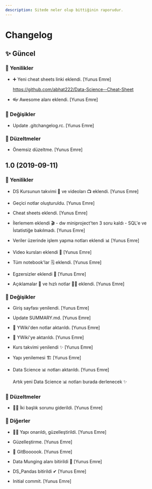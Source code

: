 ```yaml
---
description: Sitede neler olup bittiğinin raporudur.
---
```


# Changelog


## ✨ Güncel

### 🚀 Yenilikler

* ➕ Yeni cheat sheets linki eklendi. [Yunus Emre]

  https://github.com/abhat222/Data-Science--Cheat-Sheet

* 👓 Awesome alanı eklendi. [Yunus Emre]

### 🌌 Değişikler

* Update .gitchangelog.rc. [Yunus Emre]

### 🗽 Düzeltmeler

* Önemsiz düzeltme. [Yunus Emre]


## 1.0 (2019-09-11)

### 🚀 Yenilikler

* DS Kursunun takvimi 📅 ve videoları 📺 eklendi. [Yunus Emre]

* Geçici notlar oluşturuldu. [Yunus Emre]

* Cheat sheets eklendi. [Yunus Emre]

* İlerlemem eklendi 🎬 - dw miniproject'ten 3 soru kaldı - SQL'e ve İstatistiğe bakılmadı. [Yunus Emre]

* Veriler üzerinde işlem yapma notları eklendi 📊 [Yunus Emre]

* Video kursları eklendi 🎦 [Yunus Emre]

* Tüm notebook'lar 🗒 eklendi. [Yunus Emre]

* Egzersizler eklendi 🚀 [Yunus Emre]

* Açıklamalar 📃 ve hızlı notlar 🏃‍♀️ eklendi. [Yunus Emre]

### 🌌 Değişikler

* Giriş sayfası yenilendi. [Yunus Emre]

* Update SUMMARY.md. [Yunus Emre]

* 📖 YWiki'den notlar aktarıldı. [Yunus Emre]

* 📖 YWiki'ye aktarıldı. [Yunus Emre]

* Kurs takvimi yenilendi ✨ [Yunus Emre]

* Yapı yenilemesi 🏗 [Yunus Emre]

* Data Science 📊 notları aktarıldı. [Yunus Emre]

  Artık yeni Data Science 📊 notları burada derlenecek ✨

### 🗽 Düzeltmeler

* 👨‍🔧 İki başlık sorunu giderildi. [Yunus Emre]

### 📡 Diğerler

* 👨‍🔧 Yapı onarıldı, güzelleştirildi. [Yunus Emre]

* Güzelleştirme. [Yunus Emre]

* 🔮 GitBoooook. [Yunus Emre]

* Data Munging alanı bitirildi 🤕 [Yunus Emre]

* DS_Pandas bitirildi ✔ [Yunus Emre]

* Initial commit. [Yunus Emre]


